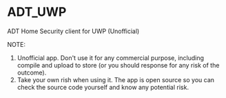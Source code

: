 # ADT_UWP
ADT Home Security client for UWP (Unofficial)

NOTE:
1. Unofficial app. Don't use it for any commercial purpose, including compile and upload to store (or you should response for any risk of the outcome).
2. Take your own rish when using it. The app is open source so you can check the source code yourself and know any potential risk.
